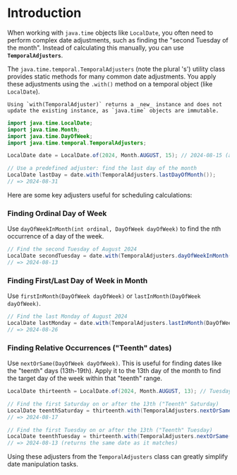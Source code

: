 # Introduction

When working with `java.time` objects like `LocalDate`, you often need to perform complex date adjustments, such as finding the "second Tuesday of the month". Instead of calculating this manually, you can use **`TemporalAdjusters`**.

The `java.time.temporal.TemporalAdjusters` (note the plural 's') utility class provides static methods for many common date adjustments. You apply these adjustments using the `.with()` method on a temporal object (like `LocalDate`).

```exercism/note
Using `with(TemporalAdjuster)` returns a _new_ instance and does not update the existing instance, as `java.time` objects are immutable.
```

```java
import java.time.LocalDate;
import java.time.Month;
import java.time.DayOfWeek;
import java.time.temporal.TemporalAdjusters;

LocalDate date = LocalDate.of(2024, Month.AUGUST, 15); // 2024-08-15 (a Thursday)

// Use a predefined adjuster: find the last day of the month
LocalDate lastDay = date.with(TemporalAdjusters.lastDayOfMonth());
// => 2024-08-31
```

Here are some key adjusters useful for scheduling calculations:

### Finding Ordinal Day of Week

Use `dayOfWeekInMonth(int ordinal, DayOfWeek dayOfWeek)` to find the nth occurrence of a day of the week.

```java
// Find the second Tuesday of August 2024
LocalDate secondTuesday = date.with(TemporalAdjusters.dayOfWeekInMonth(2, DayOfWeek.TUESDAY));
// => 2024-08-13
```

### Finding First/Last Day of Week in Month

Use `firstInMonth(DayOfWeek dayOfWeek)` or `lastInMonth(DayOfWeek dayOfWeek)`.

```java
// Find the last Monday of August 2024
LocalDate lastMonday = date.with(TemporalAdjusters.lastInMonth(DayOfWeek.MONDAY));
// => 2024-08-26
```

### Finding Relative Occurrences ("Teenth" dates)

Use `nextOrSame(DayOfWeek dayOfWeek)`. This is useful for finding dates like the "teenth" days (13th-19th). Apply it to the 13th day of the month to find the target day of the week within that "teenth" range.

```java
LocalDate thirteenth = LocalDate.of(2024, Month.AUGUST, 13); // Tuesday the 13th

// Find the first Saturday on or after the 13th ("Teenth" Saturday)
LocalDate teenthSaturday = thirteenth.with(TemporalAdjusters.nextOrSame(DayOfWeek.SATURDAY));
// => 2024-08-17

// Find the first Tuesday on or after the 13th ("Teenth" Tuesday)
LocalDate teenthTuesday = thirteenth.with(TemporalAdjusters.nextOrSame(DayOfWeek.TUESDAY));
// => 2024-08-13 (returns the same date as it matches)
```

Using these adjusters from the `TemporalAdjusters` class can greatly simplify date manipulation tasks.
